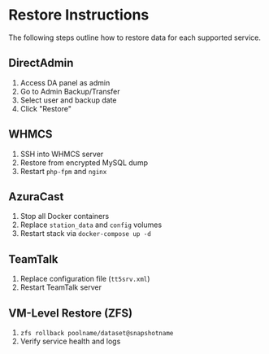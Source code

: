# Restore Instructions

The following steps outline how to restore data for each supported service.

## DirectAdmin

1. Access DA panel as admin
2. Go to Admin Backup/Transfer
3. Select user and backup date
4. Click "Restore"

## WHMCS

1. SSH into WHMCS server
2. Restore from encrypted MySQL dump
3. Restart `php-fpm` and `nginx`

## AzuraCast

1. Stop all Docker containers
2. Replace `station_data` and `config` volumes
3. Restart stack via `docker-compose up -d`

## TeamTalk

1. Replace configuration file (`tt5srv.xml`)
2. Restart TeamTalk server

## VM-Level Restore (ZFS)

1. `zfs rollback poolname/dataset@snapshotname`
2. Verify service health and logs
